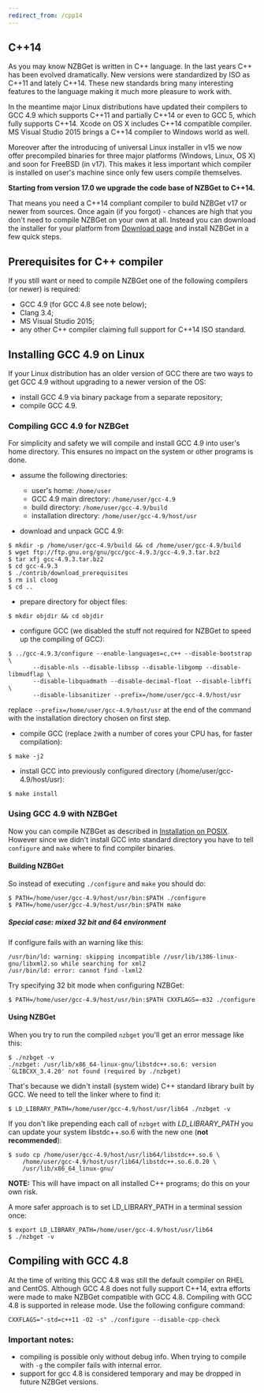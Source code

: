 ```yaml
---
redirect_from: /cpp14
---
```

## C++14
As you may know NZBGet is written in C++ language. In the last years C++ has been evolved dramatically. New versions were standardized by ISO as C++11 and lately C++14. These new standards bring many interesting features to the language making it much more pleasure to work with.

In the meantime major Linux distributions have updated their compilers to GCC 4.9 which supports C++11 and partially C++14 or even to GCC 5, which fully supports C++14. Xcode on OS X includes C++14 compatible compiler. MS Visual Studio 2015 brings a C++14 compiler to Windows world as well.

Moreover after the introducing of universal Linux installer in v15 we now offer precompiled binaries for three major platforms (Windows, Linux, OS X) and soon for FreeBSD (in v17). This makes it less important which compiler is installed on user's machine since only few users compile themselves.

**Starting from version 17.0 we upgrade the code base of NZBGet to C++14.**

That means you need a C++14 compliant compiler to build NZBGet v17 or newer from sources. Once again (if you forgot) - chances are high that you don't need to compile NZBGet on your own at all. Instead you can download the installer for your platform from [Download page](http://nzbget.net/download) and install NZBGet in a few quick steps.

## Prerequisites for C++ compiler
If you still want or need to compile NZBGet one of the following compilers (or newer) is required:
- GCC 4.9 (for GCC 4.8 see note below);
- Clang 3.4;
- MS Visual Studio 2015;
- any other C++ compiler claiming full support for C++14 ISO standard.

## Installing GCC 4.9 on Linux
If your Linux distribution has an older version of GCC there are two ways to get GCC 4.9 without upgrading to a newer version of the OS:
- install GCC 4.9 via binary package from a separate repository;
- compile GCC 4.9.

### Compiling GCC 4.9 for NZBGet
For simplicity and safety we will compile and install GCC 4.9 into user's home directory. This ensures no impact on the system or other programs is done.
- assume the following directories:
  - user's home: `/home/user`
  - GCC 4.9 main directory: `/home/user/gcc-4.9`
  - build directory: `/home/user/gcc-4.9/build`
  - installation directory: `/home/user/gcc-4.9/host/usr`

- download and unpack GCC 4.9:
 ```shell
$ mkdir -p /home/user/gcc-4.9/build && cd /home/user/gcc-4.9/build
$ wget ftp://ftp.gnu.org/gnu/gcc/gcc-4.9.3/gcc-4.9.3.tar.bz2
$ tar xfj gcc-4.9.3.tar.bz2
$ cd gcc-4.9.3
$ ./contrib/download_prerequisites
$ rm isl cloog
$ cd ..
```

- prepare directory for object files:
 ```shell
$ mkdir objdir && cd objdir
```

- configure GCC (we disabled the stuff not required for NZBGet to speed up the compiling of GCC):
 ```shell
$ ../gcc-4.9.3/configure --enable-languages=c,c++ --disable-bootstrap \
        --disable-nls --disable-libssp --disable-libgomp --disable-libmudflap \
        --disable-libquadmath --disable-decimal-float --disable-libffi \
        --disable-libsanitizer --prefix=/home/user/gcc-4.9/host/usr
```
 replace `--prefix=/home/user/gcc-4.9/host/usr` at the end of the command with the installation directory chosen on first step.

- compile GCC (replace `2`with a number of cores your CPU has, for faster compilation):
 ```shell
$ make -j2
```

- install GCC into previously configured directory (/home/user/gcc-4.9/host/usr):
 ```shell
$ make install
```

### Using GCC 4.9 with NZBGet
Now you can compile NZBGet as described in [Installation on POSIX]([Installation_on_POSIX). However since we didn't install GCC into standard directory you have to tell `configure` and `make` where to find compiler binaries.

#### Building NZBGet
So instead of executing `./configure` and `make` you should do:
 ```shell
$ PATH=/home/user/gcc-4.9/host/usr/bin:$PATH ./configure
$ PATH=/home/user/gcc-4.9/host/usr/bin:$PATH make
```

##### Special case: mixed 32 bit and 64 environment
If configure fails with an warning like this:
```shell
/usr/bin/ld: warning: skipping incompatible //usr/lib/i386-linux-gnu/libxml2.so while searching for xml2
/usr/bin/ld: error: cannot find -lxml2
```
Try specifying 32 bit mode when configuring NZBGet:
 ```shell
$ PATH=/home/user/gcc-4.9/host/usr/bin:$PATH CXXFLAGS=-m32 ./configure
```

#### Using NZBGet
When you try to run the compiled `nzbget` you'll get an error message like this:
```
$ ./nzbget -v
./nzbget: /usr/lib/x86_64-linux-gnu/libstdc++.so.6: version `GLIBCXX_3.4.20' not found (required by ./nzbget)
```

That's because we didn't install (system wide) C++ standard library built by GCC. We need to tell the linker where to find it:
```shell
$ LD_LIBRARY_PATH=/home/user/gcc-4.9/host/usr/lib64 ./nzbget -v
```

If you don't like prepending each call of `nzbget` with *LD_LIBRARY_PATH* you can update your system libstdc++.so.6 with the new one (**not recommended**):
```shell
$ sudo cp /home/user/gcc-4.9/host/usr/lib64/libstdc++.so.6 \
    /home/user/gcc-4.9/host/usr/lib64/libstdc++.so.6.0.20 \
    /usr/lib/x86_64_linux-gnu/
```

**NOTE:** This will have impact on all installed C++ programs; do this on your own risk.

A more safer approach is to set LD_LIBRARY_PATH in a terminal session once:
```shell
$ export LD_LIBRARY_PATH=/home/user/gcc-4.9/host/usr/lib64
$ ./nzbget -v
```

## Compiling with GCC 4.8
At the time of writing this GCC 4.8 was still the default compiler on RHEL and CentOS. Although GCC 4.8 does not fully support C++14, extra efforts were made to make NZBGet compatible with GCC 4.8. Compiling with GCC 4.8 is supported in release mode. Use the following configure command:
```shell
CXXFLAGS="-std=c++11 -O2 -s" ./configure --disable-cpp-check
```
### Important notes:
- compiling is possible only without debug info. When trying to compile with `-g` the compiler fails with internal error.
- support for gcc 4.8 is considered temporary and may be dropped in future NZBGet versions.